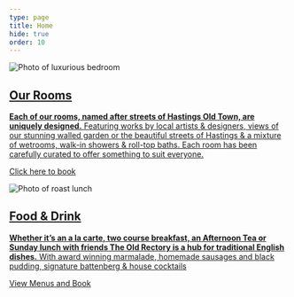 ```yaml
---
type: page
title: Home
hide: true
order: 10
---
```

![Photo of luxurious bedroom](/assets/img/our-rooms-hero.jpg "Our Rooms")

<div class="section-block our-rooms">

## [Our Rooms](/our-rooms)

[**Each of our rooms, named after streets of Hastings Old Town, are uniquely designed.** Featuring works by local artists & designers, views of our stunning walled garden or the beautiful streets of Hastings & a mixture of wetrooms, walk-in showers & roll-top baths. Each room has been carefully curated to offer something to suit everyone.](/our-rooms)

[Click here to book](/our-rooms)

</div>

![Photo of roast lunch](/assets/img/hero-image-food-drink.jpg "Food & Drink")

<div class="section-block">

## [Food & Drink](/food-drink)

[**Whether it’s an a la carte, two course breakfast, an Afternoon Tea or Sunday lunch with friends The Old Rectory is a hub for traditional English dishes.** With award winning marmalade, homemade sausages and black pudding, signature battenberg & house cocktails](/food-drink)

[View Menus and Book](/food-drink)[](/food-drink)

</div>
